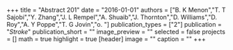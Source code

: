 +++
title = "Abstract 201"
date = "2016-01-01"
authors = ["B. K Menon","T. T Sajobi","Y. Zhang","J. L Rempel","A. Shuaib","J. Thornton","D. Williams","D. Roy","A. Y Poppe","T. G Jovin","o. "]
publication_types = ["2"]
publication = "_Stroke_"
publication_short = ""
image_preview = ""
selected = false
projects = []
math = true
highlight = true
[header]
image = ""
caption = ""
+++

